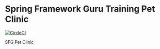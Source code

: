 # Spring Framework Guru Training Pet Clinic

[![CircleCI](https://circleci.com/gh/racqs319/sfg-petclinic.svg?style=svg)](https://circleci.com/gh/racqs319/sfg-petclinic)

SFG Pet Clinic
